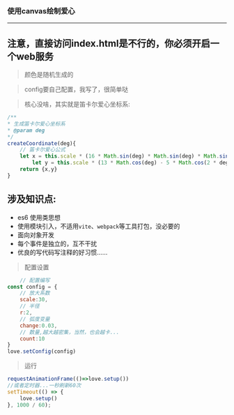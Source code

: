 ### 使用canvas绘制爱心

------

## 注意，直接访问index.html是不行的，你必须开启一个web服务


> 颜色是随机生成的

> config要自己配置，我写了，很简单哒

> 核心没啥，其实就是笛卡尔爱心坐标系:

```js
/**
* 生成笛卡尔爱心坐标系
* @param deg
*/
createCoordinate(deg){
	// 笛卡尔爱心公式
	let x = this.scale * (16 * Math.sin(deg) * Math.sin(deg) * Math.sin(deg))
		let y = this.scale * (13 * Math.cos(deg) - 5 * Math.cos(2 * deg) - 2 * Math.cos(3 * deg) - Math.cos(4 * deg))
	return {x,y}
}
```


## 涉及知识点:

+ es6 使用类思想
+ 使用模块引入，不适用`vite`、`webpack`等工具打包，没必要的
+ 面向对象开发
+ 每个事件是独立的，互不干扰
+ 优良的写代码写注释的好习惯......

> 配置设置

```js
    // 配置编写
const config = {
    // 放大系数
    scale:30,
    // 半径
    r:2,
    // 弧度变量
    change:0.03,
    // 数量,越大越密集，当然，也会越卡...
    count:10
}
love.setConfig(config)
```

> 运行

```js
requestAnimationFrame(()=>love.setup())
//或者定时器...一秒刷新60次
setTimeout(() => {
	love.setup()
}, 1000 / 60);
```			
